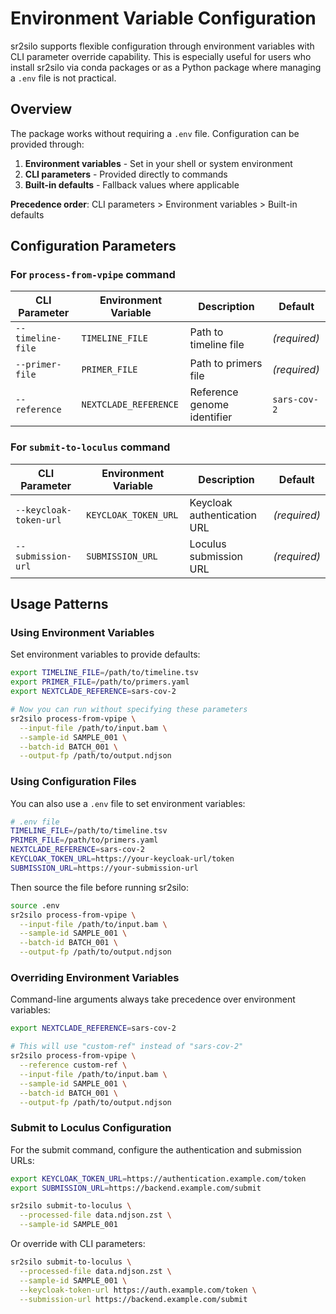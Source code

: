 # Environment Variable Configuration

sr2silo supports flexible configuration through environment variables with CLI parameter override capability. This is especially useful for users who install sr2silo via conda packages or as a Python package where managing a `.env` file is not practical.

## Overview

The package works without requiring a `.env` file. Configuration can be provided through:

1. **Environment variables** - Set in your shell or system environment
2. **CLI parameters** - Provided directly to commands
3. **Built-in defaults** - Fallback values where applicable

**Precedence order**: CLI parameters > Environment variables > Built-in defaults

## Configuration Parameters

### For `process-from-vpipe` command

| CLI Parameter | Environment Variable | Description | Default |
|---------------|---------------------|-------------|---------|
| `--timeline-file` | `TIMELINE_FILE` | Path to timeline file | *(required)* |
| `--primer-file` | `PRIMER_FILE` | Path to primers file | *(required)* |
| `--reference` | `NEXTCLADE_REFERENCE` | Reference genome identifier | `sars-cov-2` |

### For `submit-to-loculus` command

| CLI Parameter | Environment Variable | Description | Default |
|---------------|---------------------|-------------|---------|
| `--keycloak-token-url` | `KEYCLOAK_TOKEN_URL` | Keycloak authentication URL | *(required)* |
| `--submission-url` | `SUBMISSION_URL` | Loculus submission URL | *(required)* |

## Usage Patterns

### Using Environment Variables

Set environment variables to provide defaults:

```bash
export TIMELINE_FILE=/path/to/timeline.tsv
export PRIMER_FILE=/path/to/primers.yaml
export NEXTCLADE_REFERENCE=sars-cov-2

# Now you can run without specifying these parameters
sr2silo process-from-vpipe \
  --input-file /path/to/input.bam \
  --sample-id SAMPLE_001 \
  --batch-id BATCH_001 \
  --output-fp /path/to/output.ndjson
```

### Using Configuration Files

You can also use a `.env` file to set environment variables:

```bash
# .env file
TIMELINE_FILE=/path/to/timeline.tsv
PRIMER_FILE=/path/to/primers.yaml
NEXTCLADE_REFERENCE=sars-cov-2
KEYCLOAK_TOKEN_URL=https://your-keycloak-url/token
SUBMISSION_URL=https://your-submission-url
```

Then source the file before running sr2silo:

```bash
source .env
sr2silo process-from-vpipe \
  --input-file /path/to/input.bam \
  --sample-id SAMPLE_001 \
  --batch-id BATCH_001 \
  --output-fp /path/to/output.ndjson
```

### Overriding Environment Variables

Command-line arguments always take precedence over environment variables:

```bash
export NEXTCLADE_REFERENCE=sars-cov-2

# This will use "custom-ref" instead of "sars-cov-2"
sr2silo process-from-vpipe \
  --reference custom-ref \
  --input-file /path/to/input.bam \
  --sample-id SAMPLE_001 \
  --batch-id BATCH_001 \
  --output-fp /path/to/output.ndjson
```

### Submit to Loculus Configuration

For the submit command, configure the authentication and submission URLs:

```bash
export KEYCLOAK_TOKEN_URL=https://authentication.example.com/token
export SUBMISSION_URL=https://backend.example.com/submit

sr2silo submit-to-loculus \
  --processed-file data.ndjson.zst \
  --sample-id SAMPLE_001
```

Or override with CLI parameters:

```bash
sr2silo submit-to-loculus \
  --processed-file data.ndjson.zst \
  --sample-id SAMPLE_001 \
  --keycloak-token-url https://auth.example.com/token \
  --submission-url https://backend.example.com/submit
```